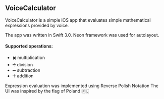 ## VoiceCalculator  
VoiceCalculator is a simple iOS app that evaluates simple mathematical expressions provided by voice.

The app was written in Swift 3.0.
Neon framework was used for autolayout.

#### Supported operations: 
- ✖️ multiplication 
- ➗ division 
- ➖ subtraction 
- ➕ addition 

Expression evaluation was implemented using Reverse Polish Notation
The UI was inspired by the flag of Poland 🇵🇱
